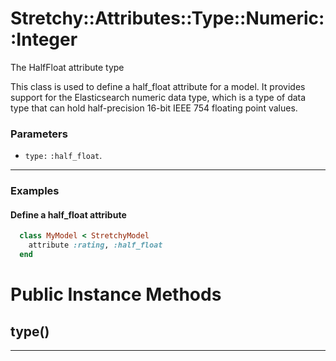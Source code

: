 # Stretchy::Attributes::Type::Numeric::Integer [](#class-Stretchy::Attributes::Type::Numeric::Integer) [](#top)
The HalfFloat attribute type

This class is used to define a half_float attribute for a model. It provides support for the Elasticsearch numeric data type, which is a type of data type that can hold half-precision 16-bit IEEE 754 floating point values.

### Parameters

- `type:` `:half_float`.

---

### Examples

#### Define a half_float attribute

```ruby
  class MyModel < StretchyModel
    attribute :rating, :half_float
  end
```
    

# Public Instance Methods

      
## type() [](#method-i-type)
         
  
        
---

